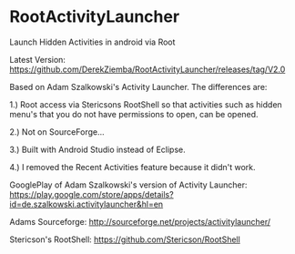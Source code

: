 # RootActivityLauncher
Launch Hidden Activities in android via Root

Latest Version: 
https://github.com/DerekZiemba/RootActivityLauncher/releases/tag/V2.0

Based on Adam Szalkowski's Activity Launcher.  The differences are:

1.) Root access via Stericsons RootShell so that activities such as hidden menu's that you do not have permissions to open, can be opened. 

2.) Not on SourceForge...

3.) Built with Android Studio instead of Eclipse.

4.) I removed the Recent Activities feature because it didn't work. 


GooglePlay of Adam Szalkowski's version of Activity Launcher:
https://play.google.com/store/apps/details?id=de.szalkowski.activitylauncher&hl=en

Adams Sourceforge:
http://sourceforge.net/projects/activitylauncher/

Stericson's RootShell:
https://github.com/Stericson/RootShell



